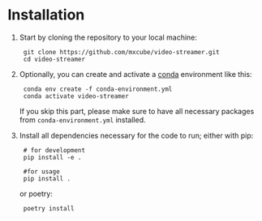 # Installation

1. Start by cloning the repository to your local machine:

        git clone https://github.com/mxcube/video-streamer.git
        cd video-streamer

1. Optionally, you can create and activate a [conda](https://docs.conda.io/projects/conda/en/latest/index.html) environment like this:

        conda env create -f conda-environment.yml
        conda activate video-streamer
    
    If you skip this part, please make sure to have all necessary packages from `conda-environment.yml` installed.

1. Install all dependencies necessary for the code to run; either with pip:

        # for development
        pip install -e .

        #for usage
        pip install .

    or poetry:

        poetry install